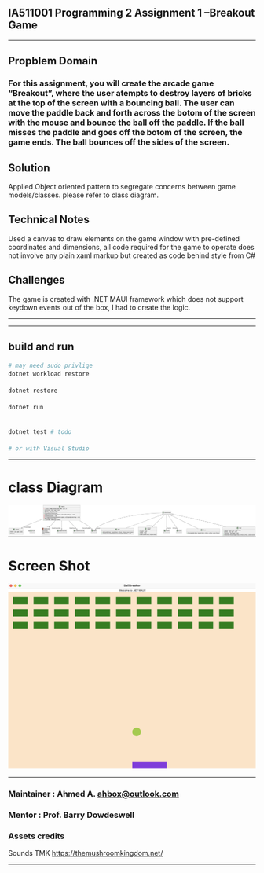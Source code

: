 ﻿
## IA511001 Programming 2 Assignment 1 –Breakout Game


---
## Propblem Domain
### For this assignment, you will create the arcade game “Breakout”, where the user atempts to destroy layers of bricks at the top of the screen with a bouncing ball. The user can move the paddle back and forth across the botom of the screen with the mouse and bounce the ball off the paddle. If the ball misses the paddle and goes off the botom of the screen, the game ends. The ball bounces off the sides of the screen.

## Solution
Applied Object oriented pattern to segregate concerns between game models/classes. please refer to class diagram.

## Technical Notes
Used a canvas to draw elements on the game window with pre-defined coordinates and dimensions, all code required for the game to operate does not involve any plain xaml markup but created as code behind style from C#

## Challenges
The game is created with .NET MAUI framework which does not support keydown events out of the box, I had to create the logic.

---
---
## build and run

```bash
# may need sudo privlige
dotnet workload restore 

dotnet restore

dotnet run


dotnet test # todo

# or with Visual Studio
```


---

# class Diagram
![](./screenshots/classdiagram.png)

# Screen Shot
![](./screenshots/prototype.png)

---

### Maintainer : Ahmed A. <ahbox@outlook.com>

### Mentor : Prof. Barry Dowdeswell

### Assets credits
Sounds TMK https://themushroomkingdom.net/


---
